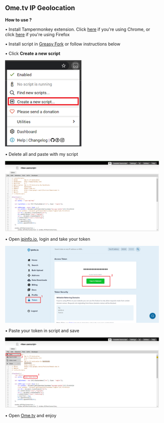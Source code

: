 ## Ome.tv IP Geolocation

**How to use ?**
<p>• Install Tampermonkey extension. Click <a href="https://chrome.google.com/webstore/detail/tampermonkey/dhdgffkkebhmkfjojejmpbldmpobfkfo?hl=id">here</a> if you're using Chrome, or click <a href="https://addons.mozilla.org/id/firefox/addon/tampermonkey/">here</a> if you're using Firefox</p>

<p>• Install script in <a href="https://greasyfork.org/en/scripts/436016-ome-tv-ip-geolocation">Greasy Fork</a> or follow instructions below</p>

<p>• Click <b>Create a new script</b></p>
<img src="/img/1.png" width="250x300">

<p>• Delete all and paste with my script</p>
<img src="/img/2.png">

<p>• Open <a href="https://ipinfo.io/">ipinfo.io</a>, login and take your token</p>
<img src="/img/3.png">

<p>• Paste your token in script and save</p>
<img src="/img/4.png">

<p>• Open <a href="https://ome.tv">Ome.tv</a> and enjoy</p>
